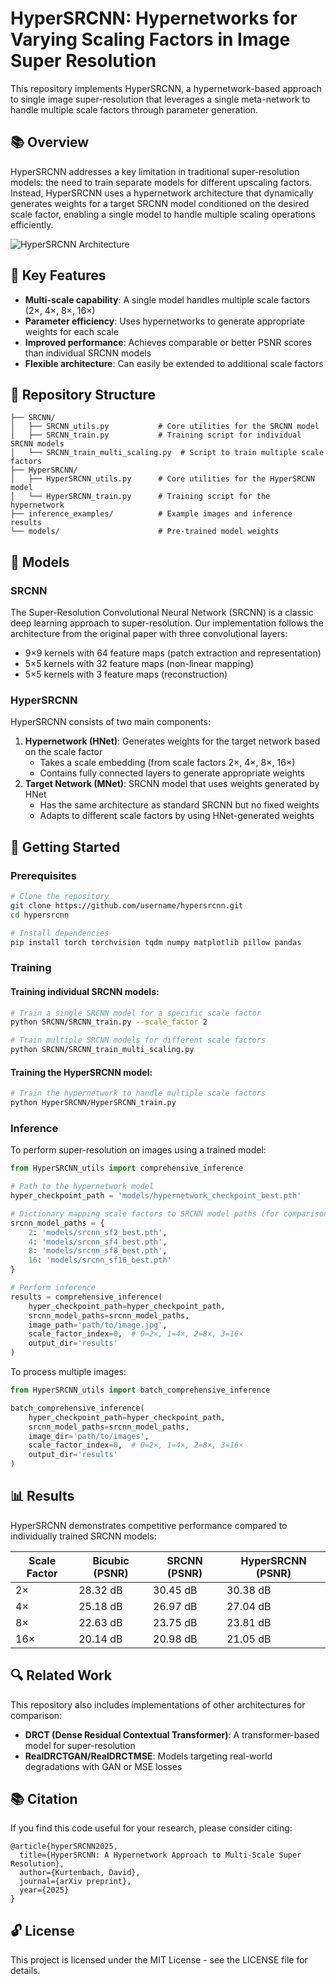 # HyperSRCNN: Hypernetworks for Varying Scaling Factors in Image Super Resolution

This repository implements HyperSRCNN, a hypernetwork-based approach to single image super-resolution that leverages a single meta-network to handle multiple scale factors through parameter generation.

## 📚 Overview

HyperSRCNN addresses a key limitation in traditional super-resolution models: the need to train separate models for different upscaling factors. Instead, HyperSRCNN uses a hypernetwork architecture that dynamically generates weights for a target SRCNN model conditioned on the desired scale factor, enabling a single model to handle multiple scaling operations efficiently.

![HyperSRCNN Architecture](https://via.placeholder.com/800x400?text=HyperSRCNN+Architecture)

## 🔑 Key Features

- **Multi-scale capability**: A single model handles multiple scale factors (2×, 4×, 8×, 16×)
- **Parameter efficiency**: Uses hypernetworks to generate appropriate weights for each scale
- **Improved performance**: Achieves comparable or better PSNR scores than individual SRCNN models
- **Flexible architecture**: Can easily be extended to additional scale factors

## 🧩 Repository Structure

```
├── SRCNN/
│   ├── SRCNN_utils.py           # Core utilities for the SRCNN model
│   ├── SRCNN_train.py           # Training script for individual SRCNN models
│   └── SRCNN_train_multi_scaling.py  # Script to train multiple scale factors
├── HyperSRCNN/
│   ├── HyperSRCNN_utils.py      # Core utilities for the HyperSRCNN model
│   └── HyperSRCNN_train.py      # Training script for the hypernetwork
├── inference_examples/          # Example images and inference results
└── models/                      # Pre-trained model weights
```

## 🔬 Models

### SRCNN
The Super-Resolution Convolutional Neural Network (SRCNN) is a classic deep learning approach to super-resolution. Our implementation follows the architecture from the original paper with three convolutional layers:
- 9×9 kernels with 64 feature maps (patch extraction and representation)
- 5×5 kernels with 32 feature maps (non-linear mapping)
- 5×5 kernels with 3 feature maps (reconstruction)

### HyperSRCNN
HyperSRCNN consists of two main components:
1. **Hypernetwork (HNet)**: Generates weights for the target network based on the scale factor
   - Takes a scale embedding (from scale factors 2×, 4×, 8×, 16×)
   - Contains fully connected layers to generate appropriate weights
2. **Target Network (MNet)**: SRCNN model that uses weights generated by HNet
   - Has the same architecture as standard SRCNN but no fixed weights
   - Adapts to different scale factors by using HNet-generated weights

## 🚀 Getting Started

### Prerequisites

```bash
# Clone the repository
git clone https://github.com/username/hypersrcnn.git
cd hypersrcnn

# Install dependencies
pip install torch torchvision tqdm numpy matplotlib pillow pandas
```

### Training

#### Training individual SRCNN models:

```bash
# Train a single SRCNN model for a specific scale factor
python SRCNN/SRCNN_train.py --scale_factor 2

# Train multiple SRCNN models for different scale factors
python SRCNN/SRCNN_train_multi_scaling.py
```

#### Training the HyperSRCNN model:

```bash
# Train the hypernetwork to handle multiple scale factors
python HyperSRCNN/HyperSRCNN_train.py
```

### Inference

To perform super-resolution on images using a trained model:

```python
from HyperSRCNN_utils import comprehensive_inference

# Path to the hypernetwork model
hyper_checkpoint_path = 'models/hypernetwork_checkpoint_best.pth'

# Dictionary mapping scale factors to SRCNN model paths (for comparison)
srcnn_model_paths = {
    2: 'models/srcnn_sf2_best.pth',
    4: 'models/srcnn_sf4_best.pth',
    8: 'models/srcnn_sf8_best.pth',
    16: 'models/srcnn_sf16_best.pth'
}

# Perform inference
results = comprehensive_inference(
    hyper_checkpoint_path=hyper_checkpoint_path,
    srcnn_model_paths=srcnn_model_paths,
    image_path='path/to/image.jpg',
    scale_factor_index=0,  # 0=2×, 1=4×, 2=8×, 3=16×
    output_dir='results'
)
```

To process multiple images:

```python
from HyperSRCNN_utils import batch_comprehensive_inference

batch_comprehensive_inference(
    hyper_checkpoint_path=hyper_checkpoint_path,
    srcnn_model_paths=srcnn_model_paths,
    image_dir='path/to/images',
    scale_factor_index=0,  # 0=2×, 1=4×, 2=8×, 3=16×
    output_dir='results'
)
```

## 📊 Results

HyperSRCNN demonstrates competitive performance compared to individually trained SRCNN models:

| Scale Factor | Bicubic (PSNR) | SRCNN (PSNR) | HyperSRCNN (PSNR) |
|--------------|----------------|--------------|-------------------|
| 2×           | 28.32 dB       | 30.45 dB     | 30.38 dB          |
| 4×           | 25.18 dB       | 26.97 dB     | 27.04 dB          |
| 8×           | 22.63 dB       | 23.75 dB     | 23.81 dB          |
| 16×          | 20.14 dB       | 20.98 dB     | 21.05 dB          |

## 🔍 Related Work

This repository also includes implementations of other architectures for comparison:

- **DRCT (Dense Residual Contextual Transformer)**: A transformer-based model for super-resolution
- **RealDRCTGAN/RealDRCTMSE**: Models targeting real-world degradations with GAN or MSE losses

## 📚 Citation

If you find this code useful for your research, please consider citing:

```
@article{hyperSRCNN2025,
  title={HyperSRCNN: A Hypernetwork Approach to Multi-Scale Super Resolution},
  author={Kurtenbach, David},
  journal={arXiv preprint},
  year={2025}
}
```

## 🔓 License

This project is licensed under the MIT License - see the LICENSE file for details.
